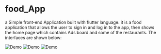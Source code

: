 # food_App
a Simple front-end Application built with flutter language. it is a food application that allows the user to sign in and log in to the app, then shows the home page which contains Ads board and some of the restaurants. 
The interfaces are shown below:  


 
 ![Demo](https://user-images.githubusercontent.com/86669586/128901037-d0e9341e-47f0-4183-8a8a-7647ed6701e0.png)
 ![Demo](https://user-images.githubusercontent.com/86669586/128901286-3e52efbc-05d9-415e-85fa-11c4e4f62458.png)
 ![Demo](https://user-images.githubusercontent.com/86669586/128901320-a68c67cc-2223-45b4-9d85-a49d3ccfd98f.png)

 
